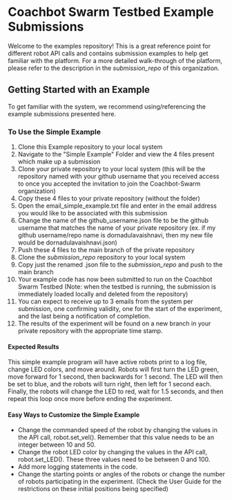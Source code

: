 # Coachbot Swarm Testbed Example Submissions
Welcome to the examples repository! This is a great reference point for different robot API calls and contains submission examples to help get familiar with the platform. For a more detailed walk-through of the platform, please refer to the description in the *submission_repo* of this organization.

## Getting Started with an Example
To get familiar with the system, we recommend using/referencing the example submissions presented here. 

### To Use the Simple Example 
1. Clone this Example repository to your local system
2. Navigate to the "Simple Example" Folder and view the 4 files present which make up a submission
3. Clone your private repository to your local system (this will be the repository named with your github username that you received access to once you accepted the invitation to join the Coachbot-Swarm organization)
4. Copy these 4 files to your private repository (without the folder)
5. Open the email_simple_example.txt file and enter in the email address you would like to be associated with this submission
6. Change the name of the github_username.json file to be the github username that matches the name of your private repository (ex. if my github username/repo name is dornadulavaishnavi, then my new file would be dornadulavaishnavi.json)
7. Push these 4 files to the main branch of the private repository
8. Clone the *submission_repo* repository to your local system
9. Copy just the renamed .json file to the *submission_repo* and push to the main branch
10. Your example code has now been submitted to run on the Coachbot Swarm Testbed (Note: when the testbed is running, the submission is immediately loaded locally and deleted from the repository)
11. You can expect to receive up to 3 emails from the system per submission, one confirming validity, one for the start of the experiment, and the last being a notification of completion.
12. The results of the experiment will be found on a new branch in your private repository with the appropriate time stamp.

#### Expected Results
This simple example program will have active robots print to a log file, change LED colors, and move around. Robots will first turn the LED green, move forward for 1 second, then backwards for 1 second. The LED will then be set to blue, and the robots will turn right, then left for 1 second each. Finally, the robots will change the LED to red, wait for 1.5 seconds, and then repeat this loop once more before ending the experiment.

#### Easy Ways to Customize the Simple Example
- Change the commanded speed of the robot by changing the values in the API call, robot.set_vel(). Remember that this value needs to be an integer between 10 and 50.
- Change the robot LED color by changing the values in the API call, robot.set_LED(). These three values need to be between 0 and 100.
- Add more logging statements in the code.
- Change the starting points or angles of the robots or change the number of robots participating in the experiment. (Check the User Guide for the restrictions on these initial positions being specified)
